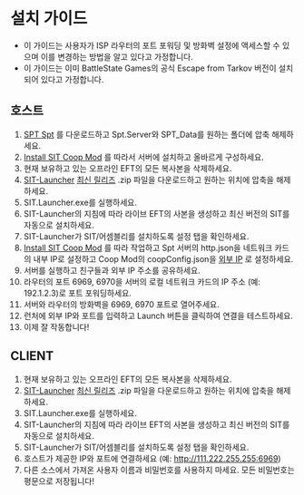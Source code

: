 # 설치 가이드 

* 이 가이드는 사용자가 ISP 라우터의 포트 포워딩 및 방화벽 설정에 액세스할 수 있으며 이를 변경하는 방법을 알고 있다고 가정합니다.
* 이 가이드는 이미 BattleState Games의 공식 Escape from Tarkov 버전이 설치되어 있다고 가정합니다.

## 호스트

1. [SPT Spt](https://www.sp-tarkov.com/) 를 다운로드하고 Spt.Server와 SPT_Data를 원하는 폴더에 압축 해제하세요.
2. [Install SIT Coop Mod](https://github.com/paulov-t/SIT.Spt-Server-Mod) 를 따라서 서버에 설치하고 올바르게 구성하세요.
3. 현재 보유하고 있는 오프라인 EFT의 모든 복사본을 삭제하세요.
4. [SIT-Launcher](https://github.com/stayintarkov/SIT.Launcher.Classic) [최신 릴리즈](https://github.com/stayintarkov/SIT.Launcher.Classic/releases) .zip 파일을 다운로드하고 원하는 위치에 압축을 해제하세요.
5. SIT.Launcher.exe를 실행하세요.
6. SIT-Launcher의 지침에 따라 라이브 EFT의 사본을 생성하고 최신 버전의 SIT를 자동으로 설치하세요.
7. SIT-Launcher가 SIT/어셈블리를 설치하도록 설정 탭을 확인하세요.
8. [Install SIT Coop Mod](https://github.com/stayintarkov/SIT.Spt-Server-Mod) 를 따라 작업하고 Spt 서버의 http.json을 네트워크 카드의 내부 IP로 설정하고 Coop Mod의 coopConfig.json을 [외부 IP](https://www.whatismyip.com/) 로 설정하세요.
9. 서버를 실행하고 친구들과 외부 IP 주소를 공유하세요.
10. 라우터의 포트 6969, 6970을 서버의 로컬 네트워크 카드의 IP 주소 (예: 192.1.2.3)로 포트 포워딩하세요.
11. 서버와 라우터의 방화벽을 6969, 6970 포트로 열어주세요.
12. 런처에 외부 IP와 포트를 입력하고 Launch 버튼을 클릭하여 연결을 테스트하세요.
13. 이제 잘 작동합니다!

## CLIENT

1. 현재 보유하고 있는 오프라인 EFT의 모든 복사본을 삭제하세요.
2. [SIT-Launcher](https://github.com/stayintarkov/SIT.Launcher.Classic) [최신 릴리즈](https://github.com/stayintarkov/SIT.Launcher.Classic/releases) .zip 파일을 다운로드하고 원하는 위치에 압축을 해제하세요.
3. SIT.Launcher.exe를 실행하세요.
4. SIT-Launcher의 지침에 따라 라이브 EFT의 사본을 생성하고 최신 버전의 SIT를 자동으로 설치하세요.
5. SIT-Launcher가 SIT/어셈블리를 설치하도록 설정 탭을 확인하세요.
6. 호스트가 제공한 IP와 포트에 연결하세요 (예: http://111.222.255.255:6969)
7. 다른 소스에서 가져온 사용자 이름과 비밀번호를 사용하지 마세요. 모든 비밀번호는 평문으로 저장됩니다!


